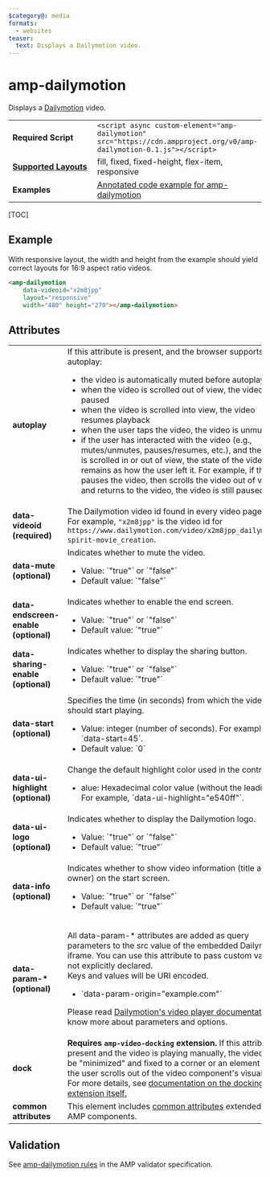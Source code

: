 ```yaml
---
$category@: media
formats:
  - websites
teaser:
  text: Displays a Dailymotion video.
---
```

<!---
Copyright 2016 The AMP HTML Authors. All Rights Reserved.

Licensed under the Apache License, Version 2.0 (the "License");
you may not use this file except in compliance with the License.
You may obtain a copy of the License at

      http://www.apache.org/licenses/LICENSE-2.0

Unless required by applicable law or agreed to in writing, software
distributed under the License is distributed on an "AS-IS" BASIS,
WITHOUT WARRANTIES OR CONDITIONS OF ANY KIND, either express or implied.
See the License for the specific language governing permissions and
limitations under the License.
-->

# amp-dailymotion

Displays a <a href="http://www.dailymotion.com/">Dailymotion</a> video.

<table>
  <tr>
    <td width="40%"><strong>Required Script</strong></td>
    <td><code>&lt;script async custom-element="amp-dailymotion" src="https://cdn.ampproject.org/v0/amp-dailymotion-0.1.js">&lt;/script></code></td>
  </tr>
  <tr>
    <td class="col-fourty"><strong><a href="https://amp.dev/documentation/guides-and-tutorials/develop/style_and_layout/control_layout">Supported Layouts</a></strong></td>
    <td>fill, fixed, fixed-height, flex-item, responsive</td>
  </tr>
  <tr>
    <td width="40%"><strong>Examples</strong></td>
    <td><a href="https://amp.dev/documentation/examples/components/amp-dailymotion/">Annotated code example for amp-dailymotion</a></td>
  </tr>
</table>

[TOC]

## Example

With responsive layout, the width and height from the example should yield correct layouts for 16:9 aspect ratio videos.

```html
<amp-dailymotion
    data-videoid="x2m8jpp"
    layout="responsive"
    width="480" height="270"></amp-dailymotion>
```

## Attributes

<table>
  <tr>
    <td width="40%"><strong>autoplay</strong></td>
    <td>If this attribute is present, and the browser supports autoplay:</p>
<ul>
  <li>the video is automatically muted before autoplay starts</li>
  <li>when the video is scrolled out of view, the video is paused</li>
  <li>when the video is scrolled into view, the video resumes playback</li>
  <li>when the user taps the video, the video is unmuted</li>
  <li>if the user has interacted with the video (e.g., mutes/unmutes, pauses/resumes, etc.), and the video is scrolled in or out of view, the state of the video remains as how the user left it. For example, if the user pauses the video, then scrolls the video out of view and returns to the video, the video is still paused.</li>
</ul></td>
  </tr>
  <tr>
    <td width="40%"><strong>data-videoid (required)</strong></td>
    <td>The Dailymotion video id found in every video page URL. For example, <code>"x2m8jpp"</code> is the video id for <code>https://www.dailymotion.com/video/x2m8jpp_dailymotion-spirit-movie_creation</code>.</td>
  </tr>
  <tr>
    <td width="40%"><strong>data-mute (optional)</strong></td>
    <td>Indicates whether to mute the video.</p>
<ul>
  <li>Value: `"true"` or `"false"`</li>
  <li>Default value: `"false"`</li>
</ul></td>
  </tr>
  <tr>
    <td width="40%"><strong>data-endscreen-enable (optional)</strong></td>
    <td>Indicates whether to enable the end screen.</p>
<ul>
  <li>Value: `"true"` or `"false"`</li>
  <li>Default value: `"true"`</li>
</ul></td>
  </tr>
  <tr>
    <td width="40%"><strong>data-sharing-enable (optional)</strong></td>
    <td>Indicates whether to display the sharing button.</p>
<ul>
  <li>Value: `"true"` or `"false"`</li>
  <li>Default value: `"true"`</li>
</ul></td>
  </tr>
  <tr>
    <td width="40%"><strong>data-start (optional)</strong></td>
    <td>Specifies the time (in seconds) from which the video should start playing.</p>
<ul>
  <li>Value: integer (number of seconds). For example, `data-start=45`.</li>
  <li>Default value: `0`</li>
</ul></td>
  </tr>
  <tr>
    <td width="40%"><strong>data-ui-highlight (optional)</strong></td>
    <td>Change the default highlight color used in the controls.</p>
<ul>
  <li>alue: Hexadecimal color value (without the leading #). For example, `data-ui-highlight="e540ff"`.</li>
</ul></td>
  </tr>
  <tr>
    <td width="40%"><strong>data-ui-logo (optional)</strong></td>
    <td>Indicates whether to display the Dailymotion logo.</p>
<ul>
  <li>Value: `"true"` or `"false"`</li>
  <li>Default value: `"true"`</li>
</ul></td>
  </tr>
  <tr>
    <td width="40%"><strong>data-info (optional)</strong></td>
    <td>Indicates whether to show video information (title and owner) on the start screen.</p>
<ul>
  <li>Value: `"true"` or `"false"`</li>
  <li>Default value: `"true"`</li>
</ul></td>
  </tr>
  <tr>
    <td width="40%"><strong>data-param-* (optional)</strong></td>
    <td><p>All data-param-* attributes are added as query parameters to the src value of the embedded Dailymotion iframe. You can use this attribute to pass custom values not explicitly declared.<br>Keys and values will be URI encoded.</p>
<ul>
  <li>`data-param-origin="example.com"`</li>
</ul>
<p>Please read <a href="https://developer.dailymotion.com/player#player-parameters">Dailymotion's video player documentation</a> to know more about parameters and options.</p></td>
  </tr>
  <tr>
    <td width="40%"><strong>dock</strong></td>
    <td><strong>Requires <code>amp-video-docking</code> extension.</strong> If this attribute is present and the video is playing manually, the video will be "minimized" and fixed to a corner or an element when the user scrolls out of the video component's visual area.
    For more details, see <a href="https://amp.dev/documentation/components/amp-video-docking">documentation on the docking extension itself.</a></td>
  </tr>
  <tr>
    <td width="40%"><strong>common attributes</strong></td>
    <td>This element includes <a href="https://amp.dev/documentation/guides-and-tutorials/learn/common_attributes">common attributes</a> extended to AMP components.</td>
  </tr>
</table>

## Validation

See [amp-dailymotion rules](https://github.com/ampproject/amphtml/blob/master/extensions/amp-dailymotion/validator-amp-dailymotion.protoascii) in the AMP validator specification.
